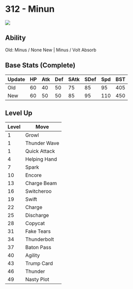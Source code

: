# 312 - Minun
![][312]

## Ability
Old:    Minus / None
New    | Minus / Volt Absorb

## Base Stats (Complete)

Update | HP | Atk | Def | SAtk | SDef | Spd | BST
---    | ---| --- | --- | ---  | ---  | --- | ---
Old    | 60 |  40 |  50 |  75  |  85  |  95  |  405
New    | 60 |  50 |  50 |  85  |  95  |  110  |  450

## Level Up

Level | Move
---   | ---
  1   | Growl
  1   | Thunder Wave
  1   | Quick Attack
  4   | Helping Hand
  7   | Spark
 10   | Encore
 13   | Charge Beam
 16   | Switcheroo
 19   | Swift
 22   | Charge
 25   | Discharge
 28   | Copycat
 31   | Fake Tears
 34   | Thunderbolt
 37   | Baton Pass
 40   | Agility
 43   | Trump Card
 46   | Thunder
 49   | Nasty Plot

[312]: ../img/pokemon/312.png
